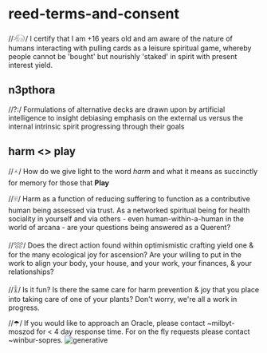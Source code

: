 # reed-terms-and-consent
//𓃰/ I certify that I am +16 years old and am aware of the nature of humans interacting with pulling cards as a leisure spiritual game, whereby people cannot be 'bought' but nourishly 'staked' in spirit with present interest yield. 

## n3pthora
//?:/ Formulations of alternative decks are drawn upon by artificial intelligence to insight debiasing emphasis on the external us versus the internal intrinsic spirit progressing through their goals

## harm <> play
//🟀/ How do we give light to the word _harm_ and what it means as succinctly for memory for those that **Play**

//🃠/ Harm as a function of reducing suffering to function as a contributive human being assessed via trust. As a networked spiritual being for health sociality in yourself and via others - even human-within-a-human in the world of arcana - are your questions being answered as a Querent?

//𓃍/ Does the direct action found within optimismistic crafting yield one & for the many ecological joy for ascension? Are your willing to put in the work to align your body, your house, and your work, your finances, & your relationships? 

//𓇇/ Is it fun? Is there the same care for harm prevention & joy that you place into taking care of one of your plants? Don't worry, we're all a work in progress. 

//☂/ If you would like to approach an Oracle, please contact ~milbyt-moszod for < 4 day response time. For on the fly requests please contact ~winbur-sopres.
![generative](./craiyon_download.webp)
